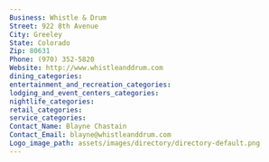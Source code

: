 ```yaml
---
Business: Whistle & Drum
Street: 922 8th Avenue
City: Greeley
State: Colorado
Zip: 80631
Phone: (970) 352-5820
Website: http://www.whistleanddrum.com
dining_categories: 
entertainment_and_recreation_categories: 
lodging_and_event_centers_categories: 
nightlife_categories: 
retail_categories: 
service_categories: 
Contact_Name: Blayne Chastain
Contact_Email: blayne@whistleanddrum.com
Logo_image_path: assets/images/directory/directory-default.png
---
```

